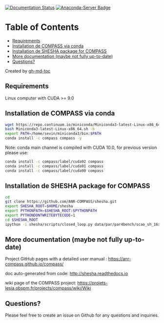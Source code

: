[![Documentation Status](https://readthedocs.org/projects/shesha/badge/?version=latest)](http://shesha.readthedocs.io/en/latest/?badge=latest) [![Anaconda-Server Badge](https://anaconda.org/compass/compass/badges/installer/conda.svg)](https://conda.anaconda.org/compass)

Table of Contents
=================

  * [Requirements](#requirements)
  * [Installation de COMPASS via conda](#installation-de-compass-via-conda)
  * [Installation de SHESHA package for COMPASS](#installation-de-shesha-package-for-compass)
  * [More documentation (maybe not fully up-to-date)](#more-documentation-maybe-not-fully-up-to-date)
  * [Questions?](#questions)

Created by [gh-md-toc](https://github.com/ekalinin/github-markdown-toc)

## Requirements

Linux computer with CUDA >= 9.0

## Installation de COMPASS via conda

```bash
wget https://repo.continuum.io/miniconda/Miniconda3-latest-Linux-x86_64.sh
bash Miniconda3-latest-Linux-x86_64.sh -b
export PATH=/home/sevin/miniconda3/bin:$PATH
conda install -c compass compass -y
```

Note: conda main channel is compiled with CUDA 10.0, for previous version please use:

```bash
conda install -c compass/label/cuda92 compass
conda install -c compass/label/cuda91 compass
conda install -c compass/label/cuda90 compass
```

## Installation de SHESHA package for COMPASS

```bash
cd
git clone https://github.com/ANR-COMPASS/shesha.git
export SHESHA_ROOT=$HOME/shesha
export PYTHONPATH=$SHESHA_ROOT:$PYTHONPATH
export PYTHONDONTWRITEBYTECODE=1
cd $SHESHA_ROOT
ipython -i shesha/scripts/closed_loop.py data/par/par4bench/scao_sh_16x16_8pix.py
```

## More documentation (maybe not fully up-to-date)

Project GitHub pages with a detailed user manual : https://anr-compass.github.io/compass/

doc auto-generated from code: http://shesha.readthedocs.io

wiki page of the COMPASS project: https://projets-lesia.obspm.fr/projects/compass/wiki/Wiki

## Questions?

Please feel free to create an issue on Github for any questions and inquiries.

